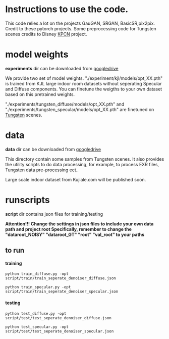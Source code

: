 # Instructions to use the code.

This code relies a lot on the projects GauGAN, SRGAN, BasicSR,pix2pix. Credit to these pytorch projects.
Some preprocessing code for Tungsten scenes credits to Disney [KPCN](http://cvc.ucsb.edu/graphics/Papers/SIGGRAPH2017_KPCN/) project.


# model weights
**experiments** dir can be downloaded from [googledrive](https://drive.google.com/open?id=1ql_ti30l4UUcLv3W_ooAp1WXpR5ibJZC)   


We provide two set of model weights. 
"./experiment/kjl/models/opt_XX.pth" is trained from KJL large indoor room datasets without seperating Specular and Diffuse components. You can finetune the weigths to your own dataset based on this pretrained weights.

"./experiments/tungsten_diffuse/models/opt_XX.pth" and "./experiments/tungsten_specular/models/opt_XX.pth" are finetuned on [Tungsten](https://github.com/tunabrain/tungsten) scenes. 





# data
**data** dir can be downloaded from [googledrive](https://www.google.com)

This directory contain some samples from Tungsten scenes.
It also provides the utility scripts to do data processing, for example, to process EXR files, Tungsten data pre-processing ect..

Large scale indoor dataset from Kujiale.com will be published soon.

# runscripts
**script** dir contains json files for training/testing  

**Attention!!!   Change the settings in json files to include your own data path and project root
Specifically, remember to change the "dataroot_NOISY" "dataroot_GT" "root" "val_root" to your paths**


## to run 

#### training

```
python train_diffuse.py -opt script/train/train_seperate_denoiser_diffuse.json
```

```
python train_specular.py -opt script/train/train_seperate_denoiser_specular.json
```

#### testing

```
python test_diffuse.py -opt script/test/test_seperate_denoiser_diffuse.json
```


```
python test_specular.py -opt script/test/test_seperate_denoiser_specular.json
```
